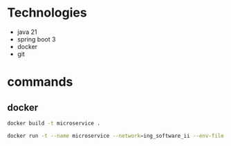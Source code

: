 # Technologies

- java 21
- spring boot 3
- docker
- git

# commands

## docker

``` bash
docker build -t microservice .
```

``` bash
docker run -t --name microservice --network=ing_software_ii --env-file .env -p 8080:8080 microservice
```
